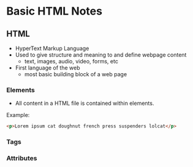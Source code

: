 
# Basic HTML Notes

## HTML
- HyperText Markup Language
- Used to give structure and meaning to and define webpage content 
    - text, images, audio, video, forms, etc
- First language of the web 
    - most basic building block of a web page

### Elements
- All content in a HTML file is contained within elements. 

Example:
```html
<p>Lorem ipsum cat doughnut french press suspenders lolcat</p>
```

### Tags

### Attributes
